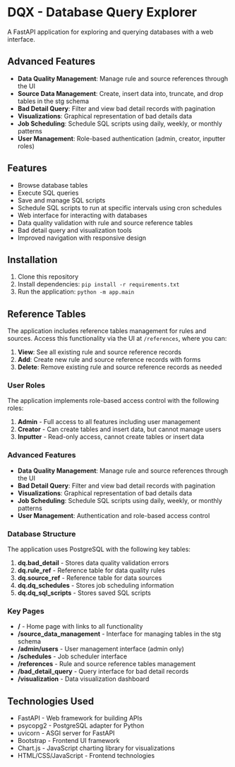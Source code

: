# DQX - Database Query Explorer

A FastAPI application for exploring and querying databases with a web interface.

## Advanced Features

- **Data Quality Management**: Manage rule and source references through the UI
- **Source Data Management**: Create, insert data into, truncate, and drop tables in the stg schema
- **Bad Detail Query**: Filter and view bad detail records with pagination
- **Visualizations**: Graphical representation of bad details data
- **Job Scheduling**: Schedule SQL scripts using daily, weekly, or monthly patterns
- **User Management**: Role-based authentication (admin, creator, inputter roles)

## Features

- Browse database tables
- Execute SQL queries
- Save and manage SQL scripts
- Schedule SQL scripts to run at specific intervals using cron schedules
- Web interface for interacting with databases
- Data quality validation with rule and source reference tables
- Bad detail query and visualization tools
- Improved navigation with responsive design

## Installation

1. Clone this repository
2. Install dependencies: `pip install -r requirements.txt`
3. Run the application: `python -m app.main`

## Reference Tables

The application includes reference tables management for rules and sources. Access this functionality via the UI at `/references`, where you can:

1. **View**: See all existing rule and source reference records
2. **Add**: Create new rule and source reference records with forms
3. **Delete**: Remove existing rule and source reference records as needed

### User Roles

The application implements role-based access control with the following roles:

1. **Admin** - Full access to all features including user management
2. **Creator** - Can create tables and insert data, but cannot manage users
3. **Inputter** - Read-only access, cannot create tables or insert data

### Advanced Features

- **Data Quality Management**: Manage rule and source references through the UI
- **Bad Detail Query**: Filter and view bad detail records with pagination
- **Visualizations**: Graphical representation of bad details data
- **Job Scheduling**: Schedule SQL scripts using daily, weekly, or monthly patterns
- **User Management**: Authentication and role-based access control

### Database Structure

The application uses PostgreSQL with the following key tables:

1. **dq.bad_detail** - Stores data quality validation errors
2. **dq.rule_ref** - Reference table for data quality rules
3. **dq.source_ref** - Reference table for data sources
4. **dq.dq_schedules** - Stores job scheduling information
5. **dq.dq_sql_scripts** - Stores saved SQL scripts

### Key Pages

- **/** - Home page with links to all functionality
- **/source_data_management** - Interface for managing tables in the stg schema
- **/admin/users** - User management interface (admin only)
- **/schedules** - Job scheduler interface
- **/references** - Rule and source reference tables management
- **/bad_detail_query** - Query interface for bad detail records
- **/visualization** - Data visualization dashboard

## Technologies Used

- FastAPI - Web framework for building APIs
- psycopg2 - PostgreSQL adapter for Python
- uvicorn - ASGI server for FastAPI
- Bootstrap - Frontend UI framework
- Chart.js - JavaScript charting library for visualizations
- HTML/CSS/JavaScript - Frontend technologies
